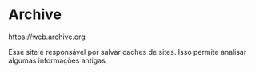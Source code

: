 # Archive

<https://web.archive.org>

Esse site é responsável por salvar caches de sites.
Isso permite analisar algumas informações antigas.
